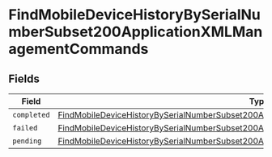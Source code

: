 # FindMobileDeviceHistoryBySerialNumberSubset200ApplicationXMLManagementCommands


## Fields

| Field                                                                                                                                                                                                           | Type                                                                                                                                                                                                            | Required                                                                                                                                                                                                        | Description                                                                                                                                                                                                     |
| --------------------------------------------------------------------------------------------------------------------------------------------------------------------------------------------------------------- | --------------------------------------------------------------------------------------------------------------------------------------------------------------------------------------------------------------- | --------------------------------------------------------------------------------------------------------------------------------------------------------------------------------------------------------------- | --------------------------------------------------------------------------------------------------------------------------------------------------------------------------------------------------------------- |
| `completed`                                                                                                                                                                                                     | [FindMobileDeviceHistoryBySerialNumberSubset200ApplicationXMLManagementCommandsCompleted](../../models/operations/findmobiledevicehistorybyserialnumbersubset200applicationxmlmanagementcommandscompleted.md)[] | :heavy_minus_sign:                                                                                                                                                                                              | N/A                                                                                                                                                                                                             |
| `failed`                                                                                                                                                                                                        | [FindMobileDeviceHistoryBySerialNumberSubset200ApplicationXMLManagementCommandsFailed](../../models/operations/findmobiledevicehistorybyserialnumbersubset200applicationxmlmanagementcommandsfailed.md)[]       | :heavy_minus_sign:                                                                                                                                                                                              | N/A                                                                                                                                                                                                             |
| `pending`                                                                                                                                                                                                       | [FindMobileDeviceHistoryBySerialNumberSubset200ApplicationXMLManagementCommandsPending](../../models/operations/findmobiledevicehistorybyserialnumbersubset200applicationxmlmanagementcommandspending.md)[]     | :heavy_minus_sign:                                                                                                                                                                                              | N/A                                                                                                                                                                                                             |